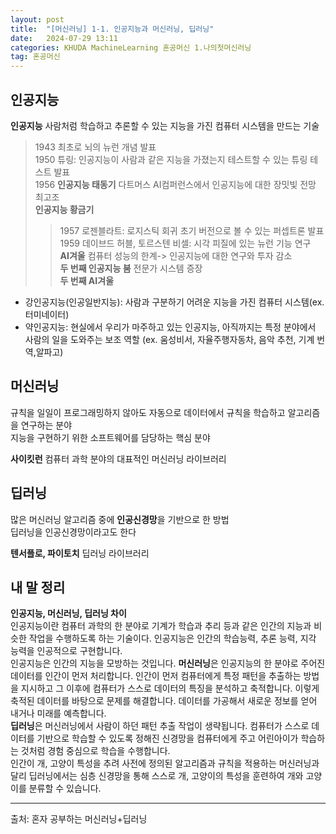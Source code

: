 ```yaml
---
layout: post
title:  "[머신러닝] 1-1. 인공지능과 머신러닝, 딥러닝"
date:   2024-07-29 13:11
categories: KHUDA MachineLearning 혼공머신 1.나의첫머신러닝
tag: 혼공머신
---
```


## 인공지능

**인공지능** 사람처럼 학습하고 추론할 수 있는 지능을 가진 컴퓨터 시스템을 만드는 기술

> 1943 최초로 뇌의 뉴런 개념 발표   
> 1950 튜링: 인공지능이 사람과 같은 지능을 가졌는지 테스트할 수 있는 튜링 테스트 발표   
> 1956 **인공지능 태동기** 다트머스 AI컴퍼런스에서 인공지능에 대한 장밋빛 전망 최고조    
> **인공지능 황금기**    
>> 1957 로젠블라트: 로지스틱 회귀 초기 버전으로 볼 수 있는 퍼셉트론 발표
>> 1959 데이브드 허블, 토르스텐 비셀: 시각 피질에 있는 뉴런 기능 연구    
> **AI겨울** 컴퓨터 성능의 한계-> 인공지능에 대한 연구와 투자 감소    
> **두 번째 인공지능 붐** 전문가 시스템 증장    
> **두 번째 AI겨울**     

- 강인공지능(인공일반지능): 사람과 구분하기 어려운 지능을 가진 컴퓨터 시스템(ex. 터미네이터)
- 약인공지능: 현실에서 우리가 마주하고 있는 인공지능, 아직까지는 특정 분야에서 사람의 일을 도와주는 보조 역할 (ex. 움성비서, 자율주행자동차, 음악 추천, 기계 번역,알파고)

## 머신러닝
규칙을 일일이 프로그래밍하지 않아도 자동으로 데이터에서 규칙을 학습하고 알고리즘을 연구하는 분야    
지능을 구현하기 위한 소프트웨어를 담당하는 핵심 분야   

**사이킷런** 컴퓨터 과학 분야의 대표적인 머신러닝 라이브러리

## 딥러닝
많은 머신러닝 알고리즘 중에 **인공신경망**을 기반으로 한 방법   
딥러닝을 인공신경망이라고도 한다

**텐서플로, 파이토치** 딥러닝 라이브러리

## 내 말 정리

**인공지능, 머신러닝, 딥러닝 차이**    
인공지능이란 컴퓨터 과학의 한 분야로 기계가 학습과 추리 등과 같은 인간의 지능과 비슷한 작업을 수행하도록 하는 기술이다. 인공지능은 인간의 학습능력, 추론 능력, 지각 능력을 인공적으로 구현합니다.    
인공지능은 인간의 지능을 모방하는 것입니다. **머신러닝**은 인공지능의 한 분야로 주어진 데이터를 인간이 먼저 처리합니다. 인간이 먼저 컴퓨터에게 특정 패턴을 추출하는 방법을 지시하고 그 이후에 컴퓨터가 스스로 데이터의 특징을 분석하고 축적합니다. 이렇게 축적된 데이터를 바탕으로 문제를 해결합니다. 데이터를 가공해서 새로운 정보를 얻어 내거나 미래를 예측합니다.    
**딥러닝**은 머신러닝에서 사람이 하던 패턴 추출 작업이 생략됩니다. 컴퓨터가 스스로 데이터를 기반으로 학습할 수 있도록 정해진 신경망을 컴퓨터에게 주고 어린아이가 학습하는 것처럼 경험 중심으로 학습을 수행합니다.    
인간이 개, 고양이 특성을 추려 사전에 정의된 알고리즘과 규칙을 적용하는 머신러닝과 달리 딥러닝에서는 심층 신경망을 통해 스스로 개, 고양이의 특성을 훈련하여 개와 고양이를 분류할 수 있습니다.   



---
출처: 혼자 공부하는 머신러닝+딥러닝